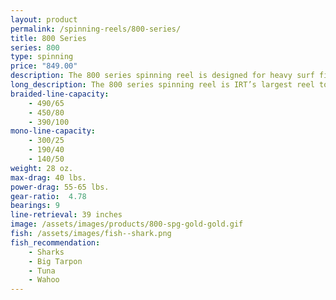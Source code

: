 ```yaml
---
layout: product
permalink: /spinning-reels/800-series/
title: 800 Series
series: 800
type: spinning
price: "849.00"
description: The 800 series spinning reel is designed for heavy surf fishing and medium offshore duties.
long_description: The 800 series spinning reel is IRT’s largest reel to date and is designed for heavy surf fishing and medium offshore duties, such as trolling for kingfish in the ocean. This is the reel that will best handle larger wahoo, tuna, amberjack, shark, and gaffer sized mahi mahi. With our optional Power Drag, this reel is capable of 55-65 lbs of drag.
braided-line-capacity: 
    - 490/65
    - 450/80
    - 390/100
mono-line-capacity:
    - 300/25
    - 190/40
    - 140/50
weight: 28 oz.
max-drag: 40 lbs.
power-drag: 55-65 lbs.
gear-ratio:  4.78
bearings: 9
line-retrieval: 39 inches
image: /assets/images/products/800-spg-gold-gold.gif
fish: /assets/images/fish--shark.png
fish_recommendation:
    - Sharks 
    - Big Tarpon
    - Tuna 
    - Wahoo
---
```

<div id='collection-component-cc4dbb9aae3'></div>
<script type="text/javascript">
/*<![CDATA[*/

(function () {
  var scriptURL = 'https://sdks.shopifycdn.com/buy-button/latest/buy-button-storefront.min.js';
  if (window.ShopifyBuy) {
    if (window.ShopifyBuy.UI) {
      ShopifyBuyInit();
    } else {
      loadScript();
    }
  } else {
    loadScript();
  }

  function loadScript() {
    var script = document.createElement('script');
    script.async = true;
    script.src = scriptURL;
    (document.getElementsByTagName('head')[0] || document.getElementsByTagName('body')[0]).appendChild(script);
    script.onload = ShopifyBuyInit;
  }

  function ShopifyBuyInit() {
    var client = ShopifyBuy.buildClient({
      domain: 'irt-reels.myshopify.com',
      apiKey: '370c0d56b9837807aef6962ddba4493f',
      appId: '6',
    });

    ShopifyBuy.UI.onReady(client).then(function (ui) {
      ui.createComponent('collection', {
        id: 59747729476,
        node: document.getElementById('collection-component-cc4dbb9aae3'),
        moneyFormat: '%24%7B%7Bamount%7D%7D',
        options: {
  "product": {
    "buttonDestination": "modal",
    "variantId": "all",
    "contents": {
      "imgWithCarousel": false,
      "variantTitle": false,
      "options": false,
      "description": false,
      "buttonWithQuantity": false,
      "quantity": false
    },
    "text": {
      "button": "Customize"
    },
    "styles": {
      "product": {
        "@media (min-width: 601px)": {
          "max-width": "calc(25% - 20px)",
          "margin-left": "20px",
          "margin-bottom": "50px"
        }
      },
      "button": {
        "background-color": "#619e1b",
        "font-family": "Open Sans, sans-serif",
        "font-size": "15px",
        "padding-top": "15.5px",
        "padding-bottom": "15.5px",
        "padding-left": "30px",
        "padding-right": "30px",
        ":hover": {
          "background-color": "#578e18"
        },
        "border-radius": "5px",
        "font-weight": "bold",
        ":focus": {
          "background-color": "#578e18"
        }
      },
      "variantTitle": {
        "font-family": "Open Sans, sans-serif",
        "font-weight": "normal"
      },
      "title": {
        "font-family": "Montserrat, sans-serif"
      },
      "description": {
        "font-family": "Open Sans, sans-serif",
        "font-weight": "normal"
      },
      "price": {
        "font-family": "Open Sans, sans-serif",
        "font-weight": "normal"
      },
      "quantityInput": {
        "font-size": "15px",
        "padding-top": "15.5px",
        "padding-bottom": "15.5px"
      },
      "compareAt": {
        "font-family": "Open Sans, sans-serif",
        "font-weight": "normal"
      }
    },
    "googleFonts": [
      "Open Sans",
      "Open Sans",
      "Montserrat",
      "Open Sans",
      "Open Sans",
      "Open Sans"
    ]
  },
  "cart": {
    "contents": {
      "button": true
    },
    "styles": {
      "button": {
        "background-color": "#619e1b",
        "font-family": "Open Sans, sans-serif",
        "font-size": "15px",
        "padding-top": "15.5px",
        "padding-bottom": "15.5px",
        ":hover": {
          "background-color": "#578e18"
        },
        "border-radius": "5px",
        "font-weight": "bold",
        ":focus": {
          "background-color": "#578e18"
        }
      },
      "footer": {
        "background-color": "#ffffff"
      }
    },
    "googleFonts": [
      "Open Sans"
    ]
  },
  "modalProduct": {
    "contents": {
      "img": false,
      "imgWithCarousel": true,
      "variantTitle": false,
      "buttonWithQuantity": true,
      "button": false,
      "quantity": false
    },
    "styles": {
      "product": {
        "@media (min-width: 601px)": {
          "max-width": "100%",
          "margin-left": "0px",
          "margin-bottom": "0px"
        }
      },
      "button": {
        "background-color": "#619e1b",
        "font-family": "Open Sans, sans-serif",
        "font-size": "15px",
        "padding-top": "15.5px",
        "padding-bottom": "15.5px",
        "padding-left": "30px",
        "padding-right": "30px",
        ":hover": {
          "background-color": "#578e18"
        },
        "border-radius": "5px",
        "font-weight": "bold",
        ":focus": {
          "background-color": "#578e18"
        }
      },
      "variantTitle": {
        "font-family": "Open Sans, sans-serif",
        "font-weight": "normal"
      },
      "title": {
        "font-family": "Montserrat, sans-serif"
      },
      "description": {
        "font-family": "Open Sans, sans-serif",
        "font-weight": "normal"
      },
      "price": {
        "font-family": "Open Sans, sans-serif",
        "font-weight": "normal"
      },
      "quantityInput": {
        "font-size": "15px",
        "padding-top": "15.5px",
        "padding-bottom": "15.5px"
      },
      "compareAt": {
        "font-family": "Open Sans, sans-serif",
        "font-weight": "normal"
      }
    },
    "googleFonts": [
      "Open Sans",
      "Open Sans",
      "Montserrat",
      "Open Sans",
      "Open Sans",
      "Open Sans"
    ]
  },
  "toggle": {
    "styles": {
      "toggle": {
        "font-family": "Open Sans, sans-serif",
        "background-color": "#619e1b",
        ":hover": {
          "background-color": "#578e18"
        },
        "font-weight": "bold",
        ":focus": {
          "background-color": "#578e18"
        }
      },
      "count": {
        "font-size": "15px"
      }
    },
    "googleFonts": [
      "Open Sans"
    ]
  },
  "option": {
    "styles": {
      "label": {
        "font-family": "Open Sans, sans-serif"
      },
      "select": {
        "font-family": "Open Sans, sans-serif"
      }
    },
    "googleFonts": [
      "Open Sans",
      "Open Sans"
    ]
  },
  "productSet": {
    "styles": {
      "products": {
        "@media (min-width: 601px)": {
          "margin-left": "-20px"
        }
      }
    }
  }
}
      });
    });
  }
})();
/*]]>*/
</script>